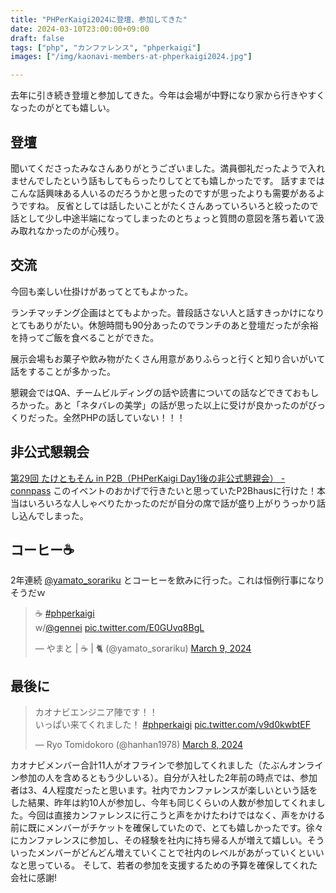 ```yaml
---
title: "PHPerKaigi2024に登壇、参加してきた"
date: 2024-03-10T23:00:00+09:00
draft: false
tags: ["php", "カンファレンス", "phperkaigi"]
images: ["/img/kaonavi-members-at-phperkaigi2024.jpg"]

---
```


去年に引き続き登壇と参加してきた。今年は会場が中野になり家から行きやすくなったのがとても嬉しい。

## 登壇

<script defer class="speakerdeck-embed" data-id="e0baa562ca60469a94738cf75d563dbb" data-ratio="1.7772511848341233" src="//speakerdeck.com/assets/embed.js"></script>

聞いてくださったみなさんありがとうございました。満員御礼だったようで入れませんでしたという話もしてもらったりしてとても嬉しかったです。
話すまではこんな話興味ある人いるのだろうかと思ったのですが思ったよりも需要があるようですね。
反省としては話したいことがたくさんあっていろいろと絞ったので話として少し中途半端になってしまったのとちょっと質問の意図を落ち着いて汲み取れなかったのが心残り。

## 交流

今回も楽しい仕掛けがあってとてもよかった。

ランチマッチング企画はとてもよかった。普段話さない人と話すきっかけになりとてもありがたい。休憩時間も90分あったのでランチのあと登壇だったが余裕を持ってご飯を食べることができた。

展示会場もお菓子や飲み物がたくさん用意がありふらっと行くと知り合いがいて話をすることが多かった。

懇親会ではQA、チームビルディングの話や読書についての話などできておもしろかった。あと「ネタバレの美学」の話が思った以上に受けが良かったのがびっくりだった。全然PHPの話していない！！！

## 非公式懇親会

[第29回 たけともそん in P2B（PHPerKaigi Day1後の非公式懇親会） - connpass](https://soudai1025.connpass.com/event/312688/) このイベントのおかげで行きたいと思っていたP2Bhausに行けた！本当はいろいろな人しゃべりたかったのだが自分の席で話が盛り上がりうっかり話し込んでしまった。

## コーヒー☕

2年連続 [@yamato_sorariku](https://twitter.com/yamato_sorariku) とコーヒーを飲みに行った。これは恒例行事になりそうだｗ

<blockquote class="twitter-tweet"><p lang="und" dir="ltr">☕️ <a href="https://twitter.com/hashtag/phperkaigi?src=hash&amp;ref_src=twsrc%5Etfw">#phperkaigi</a><br>w/<a href="https://twitter.com/gennei?ref_src=twsrc%5Etfw">@gennei</a> <a href="https://t.co/E0GUvq8BgL">pic.twitter.com/E0GUvq8BgL</a></p>&mdash; やまと | ☕️ | 🐈 (@yamato_sorariku) <a href="https://twitter.com/yamato_sorariku/status/1766312316138901860?ref_src=twsrc%5Etfw">March 9, 2024</a></blockquote> <script async src="https://platform.twitter.com/widgets.js" charset="utf-8"></script>

## 最後に

<blockquote class="twitter-tweet"><p lang="ja" dir="ltr">カオナビエンジニア陣です！！<br>いっぱい来てくれました！ <a href="https://twitter.com/hashtag/phperkaigi?src=hash&amp;ref_src=twsrc%5Etfw">#phperkaigi</a> <a href="https://t.co/v9d0kwbtEF">pic.twitter.com/v9d0kwbtEF</a></p>&mdash; Ryo Tomidokoro (@hanhan1978) <a href="https://twitter.com/hanhan1978/status/1766008505730052178?ref_src=twsrc%5Etfw">March 8, 2024</a></blockquote> <script async src="https://platform.twitter.com/widgets.js" charset="utf-8"></script>

カオナビメンバー合計11人がオフラインで参加してくれました（たぶんオンライン参加の人を含めるともう少しいる）。自分が入社した2年前の時点では、参加者は3、4人程度だったと思います。社内でカンファレンスが楽しいという話をした結果、昨年は約10人が参加し、今年も同じくらいの人数が参加してくれました。今回は直接カンファレンスに行こうと声をかけたわけではなく、声をかける前に既にメンバーがチケットを確保していたので、とても嬉しかったです。徐々にカンファレンスに参加し、その経験を社内に持ち帰る人が増えて嬉しい。そういったメンバーがどんどん増えていくことで社内のレベルがあがっていくといいなと思っている。
そして、若者の参加を支援するための予算を確保してくれた会社に感謝!

